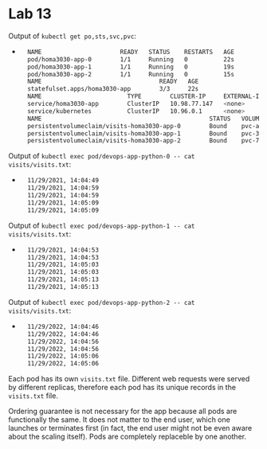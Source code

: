 # Lab 13

Output of `kubectl get po,sts,svc,pvc`:

- ```sh
    NAME                      READY   STATUS    RESTARTS   AGE
    pod/homa3030-app-0        1/1     Running   0          22s
    pod/homa3030-app-1        1/1     Running   0          19s
    pod/homa3030-app-2        1/1     Running   0          15s
    NAME                                 READY   AGE
    statefulset.apps/homa3030-app        3/3     22s
    NAME                        TYPE        CLUSTER-IP     EXTERNAL-IP   PORT(S)    AGE
    service/homa3030-app        ClusterIP   10.98.77.147   <none>        8080/TCP   22s
    service/kubernetes          ClusterIP   10.96.0.1      <none>        443/TCP    13d
    NAME                                               STATUS   VOLUME                                     CAPACITY   ACCESS MODES   STORAGECLASS   AGE
    persistentvolumeclaim/visits-homa3030-app-0        Bound    pvc-a632c860-1dd6-4ff3-a4c3-482a2fade262   100Mi      RWO            standard       22s
    persistentvolumeclaim/visits-homa3030-app-1        Bound    pvc-3f18be0d-183b-4521-9357-585776f55b9c   100Mi      RWO            standard       19s
    persistentvolumeclaim/visits-homa3030-app-2        Bound    pvc-7b919971-789f-4de0-a017-5d65daf6730d   100Mi      RWO            standard       15s
  ```

Output of `kubectl exec pod/devops-app-python-0 -- cat visits/visits.txt`:

- ```sh
    11/29/2021, 14:04:49
    11/29/2021, 14:04:59
    11/29/2021, 14:04:59
    11/29/2021, 14:05:09
    11/29/2021, 14:05:09
    ```

Output of `kubectl exec pod/devops-app-python-1 -- cat visits/visits.txt`:

- ```sh
    11/29/2021, 14:04:53
    11/29/2021, 14:04:53
    11/29/2021, 14:05:03
    11/29/2021, 14:05:03
    11/29/2021, 14:05:13
    11/29/2021, 14:05:13
    ```

Output of `kubectl exec pod/devops-app-python-2 -- cat visits/visits.txt`:

- ```sh
    11/29/2022, 14:04:46
    11/29/2022, 14:04:46
    11/29/2022, 14:04:56
    11/29/2022, 14:04:56
    11/29/2022, 14:05:06
    11/29/2022, 14:05:06
    ```

Each pod has its own `visits.txt` file. Different web requests were served by different replicas, therefore each pod has its unique records in the `visits.txt` file.

Ordering guarantee is not necessary for the app because all pods are functionally the same. It does not matter to the end user, which one launches or terminates first (in fact, the end user might not be even aware about the scaling itself). Pods are completely replaceble by one another.
